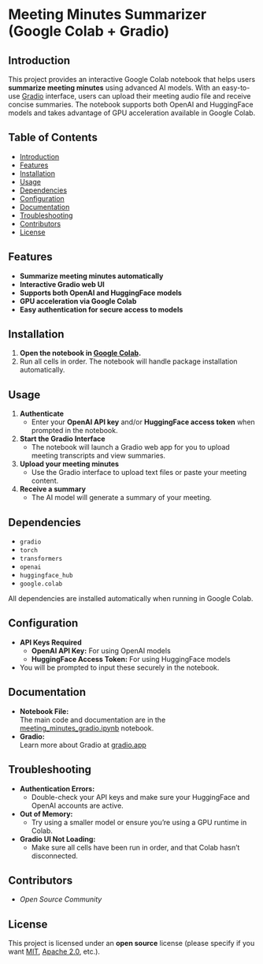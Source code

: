 # Meeting Minutes Summarizer (Google Colab + Gradio)

## Introduction

This project provides an interactive Google Colab notebook that helps users **summarize meeting minutes** using advanced AI models. With an easy-to-use [Gradio](https://gradio.app/) interface, users can upload their meeting audio file and receive concise summaries. The notebook supports both OpenAI and HuggingFace models and takes advantage of GPU acceleration available in Google Colab.

## Table of Contents

- [Introduction](#introduction)
- [Features](#features)
- [Installation](#installation)
- [Usage](#usage)
- [Dependencies](#dependencies)
- [Configuration](#configuration)
- [Documentation](#documentation)
- [Troubleshooting](#troubleshooting)
- [Contributors](#contributors)
- [License](#license)

## Features

- **Summarize meeting minutes automatically**
- **Interactive Gradio web UI**
- **Supports both OpenAI and HuggingFace models**
- **GPU acceleration via Google Colab**
- **Easy authentication for secure access to models**

## Installation

1. **Open the notebook in [Google Colab](https://colab.research.google.com/).**
2. Run all cells in order. The notebook will handle package installation automatically.

## Usage

1. **Authenticate**  
   - Enter your **OpenAI API key** and/or **HuggingFace access token** when prompted in the notebook.
2. **Start the Gradio Interface**  
   - The notebook will launch a Gradio web app for you to upload meeting transcripts and view summaries.
3. **Upload your meeting minutes**  
   - Use the Gradio interface to upload text files or paste your meeting content.
4. **Receive a summary**  
   - The AI model will generate a summary of your meeting.

## Dependencies

- `gradio`
- `torch`
- `transformers`
- `openai`
- `huggingface_hub`
- `google.colab`

All dependencies are installed automatically when running in Google Colab.

## Configuration

- **API Keys Required**  
  - **OpenAI API Key:** For using OpenAI models  
  - **HuggingFace Access Token:** For using HuggingFace models  
- You will be prompted to input these securely in the notebook.

## Documentation

- **Notebook File:**  
  The main code and documentation are in the [meeting_minutes_gradio.ipynb](./meeting_minutes_gradio.ipynb) notebook.
- **Gradio:**  
  Learn more about Gradio at [gradio.app](https://gradio.app/)

## Troubleshooting

- **Authentication Errors:**  
  - Double-check your API keys and make sure your HuggingFace and OpenAI accounts are active.
- **Out of Memory:**  
  - Try using a smaller model or ensure you’re using a GPU runtime in Colab.
- **Gradio UI Not Loading:**  
  - Make sure all cells have been run in order, and that Colab hasn’t disconnected.

## Contributors

- *Open Source Community*  

## License

This project is licensed under an **open source** license (please specify if you want [MIT](https://opensource.org/licenses/MIT), [Apache 2.0](https://www.apache.org/licenses/LICENSE-2.0), etc.).
